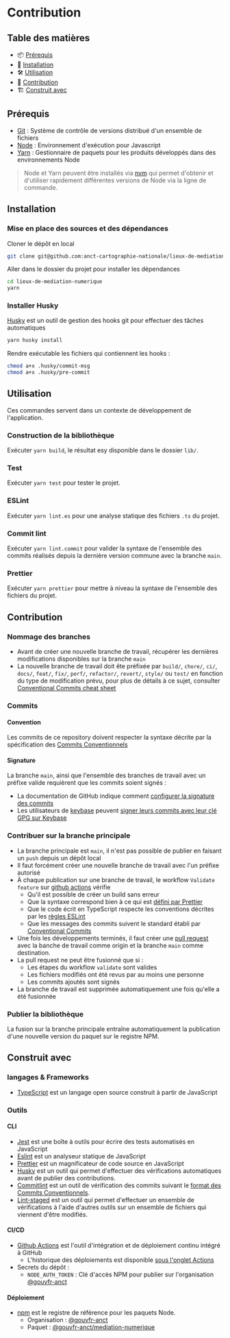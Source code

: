 # Contribution

## Table des matières

- 📦 [Prérequis](#prérequis)
- 🚀 [Installation](#installation)
- 🛠️ [Utilisation](#utilisation)
- 🤝 [Contribution](#contribution)
- 🏗️ [Construit avec](#construit-avec)

## Prérequis

- [Git](https://git-scm.com/) : Système de contrôle de versions distribué d'un ensemble de fichiers
- [Node](https://nodejs.org/) : Environnement d'exécution pour Javascript
- [Yarn](https://yarnpkg.com/) : Gestionnaire de paquets pour les produits développés dans des environnements Node

> Node et Yarn peuvent être installés via [nvm](https://github.com/nvm-sh/nvm) qui permet d'obtenir et d'utiliser rapidement différentes versions de Node via la ligne de commande.

## Installation

### Mise en place des sources et des dépendances

Cloner le dépôt en local

```bash
git clone git@github.com:anct-cartographie-nationale/lieux-de-mediation-numerique.git
```

Aller dans le dossier du projet pour installer les dépendances

```bash
cd lieux-de-mediation-numerique
yarn
```

### Installer Husky

[Husky](https://typicode.github.io/husky) est un outil de gestion des hooks git pour effectuer des tâches automatiques

```bash
yarn husky install
```

Rendre exécutable les fichiers qui contiennent les hooks :

```bash
chmod a+x .husky/commit-msg
chmod a+x .husky/pre-commit
```

## Utilisation

Ces commandes servent dans un contexte de développement de l'application.

### Construction de la bibliothèque

Exécuter `yarn build`, le résultat esy disponible dans le dossier `lib/`.

### Test

Exécuter `yarn test` pour tester le projet.

### ESLint

Exécuter `yarn lint.es` pour une analyse statique des fichiers `.ts` du projet.

### Commit lint

Exécuter `yarn lint.commit` pour valider la syntaxe de l'ensemble des commits réalisés depuis la dernière version commune avec la branche `main`.

### Prettier

Exécuter `yarn prettier` pour mettre à niveau la syntaxe de l'ensemble des fichiers du projet.

## Contribution

### Nommage des branches

- Avant de créer une nouvelle branche de travail, récupérer les dernières modifications disponibles sur la branche `main`
- La nouvelle branche de travail doit ête préfixée par `build/`, `chore/`, `ci/`, `docs/`, `feat/`, `fix/`, `perf/`, `refactor/`, `revert/`, `style/` ou `test/` en fonction du type de modification prévu, pour plus de détails à ce sujet, consulter [Conventional Commits cheat sheet](https://kapeli.com/cheat_sheets/Conventional_Commits.docset/Contents/Resources/Documents/index)

### Commits

#### Convention

Les commits de ce repository doivent respecter la syntaxe décrite par la spécification des [Commits Conventionnels](https://www.conventionalcommits.org/fr)

#### Signature

La branche `main`, ainsi que l'ensemble des branches de travail avec un préfixe valide requièrent que les commits soient signés :

- La documentation de GitHub indique comment [configurer la signature des commits](https://docs.github.com/en/enterprise-server@3.5/authentication/managing-commit-signature-verification/about-commit-signature-verification)
- Les utilisateurs de [keybase](https://keybase.io/) peuvent [signer leurs commits avec leur clé GPG sur Keybase](https://stephenreescarter.net/signing-git-commits-with-a-keybase-gpg-key/)

### Contribuer sur la branche principale

- La branche principale est `main`, il n'est pas possible de publier en faisant un `push` depuis un dépôt local
- Il faut forcément créer une nouvelle branche de travail avec l'un préfixe autorisé
- À chaque publication sur une branche de travail, le workflow `Validate feature` sur [github actions](https://github.com/anct-cartographie-nationale/lieux-de-mediation-numerique/actions) vérifie
  - Qu'il est possible de créer un build sans erreur
  - Que la syntaxe correspond bien à ce qui est [défini par Prettier](https://github.com/anct-cartographie-nationale/client-base/blob/main/.prettierrc.json)
  - Que le code écrit en TypeScript respecte les conventions décrites par les [règles ESLint](https://github.com/anct-cartographie-nationale/client-base/blob/main/.eslintrc.json)
  - Que les messages des commits suivent le standard établi par [Conventional Commits](https://www.conventionalcommits.org/fr)
- Une fois les développements terminés, il faut créer une [pull request](https://github.com/anct-cartographie-nationale/lieux-de-mediation-numerique/pulls) avec la banche de travail comme origin et la branche `main` comme destination.
- La pull request ne peut être fusionné que si :
  - Les étapes du workflow `validate` sont valides
  - Les fichiers modifiés ont été revus par au moins une personne
  - Les commits ajoutés sont signés
- La branche de travail est supprimée automatiquement une fois qu'elle a été fusionnée

### Publier la bibliothèque

La fusion sur la branche principale entraîne automatiquement la publication d'une nouvelle version du paquet sur le registre NPM.

## Construit avec

### langages & Frameworks

- [TypeScript](https://www.typescriptlang.org/) est un langage open source construit à partir de JavaScript

### Outils

#### CLI

- [Jest](https://jestjs.io/) est une boîte à outils pour écrire des tests automatisés en JavaScript
- [Eslint](https://eslint.org/) est un analyseur statique de JavaScript
- [Prettier](https://prettier.io/) est un magnificateur de code source en JavaScript
- [Husky](https://typicode.github.io/husky/#/) est un outil qui permet d'effectuer des vérifications automatiques avant de publier des contributions.
- [Commitlint](https://github.com/conventional-changelog/commitlint) est un outil de vérification des commits suivant le [format des Commits Conventionnels](https://www.conventionalcommits.org/fr/v1.0.0/).
- [Lint-staged](https://github.com/okonet/lint-staged) est un outil qui permet d'effectuer un ensemble de vérifications à l'aide d'autres outils sur un ensemble de fichiers qui viennent d'être modifiés.

#### CI/CD

- [Github Actions](https://docs.github.com/en/actions) est l'outil d'intégration et de déploiement continu intégré à GitHub
  - L'historique des déploiements est disponible [sous l'onglet Actions](https://github.com/anct-cartographie-nationale/lieux-de-mediation-numerique/actions/)
- Secrets du dépôt :
  - `NODE_AUTH_TOKEN` : Clé d'accès NPM pour publier sur l'organisation [@gouvfr-anct](https://www.npmjs.com/org/gouvfr-anct)

#### Déploiement

- [npm](https://www.npmjs.com/) est le registre de référence pour les paquets Node.
  - Organisation : [@gouvfr-anct](https://www.npmjs.com/org/gouvfr-anct)
  - Paquet : [@gouvfr-anct/mediation-numerique](https://www.npmjs.com/package/@gouvfr-anct/lieux-de-mediation-numerique)
